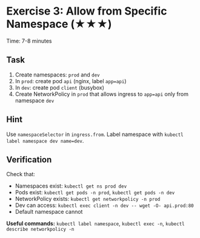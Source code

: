 # Exercise 3: Allow from Specific Namespace (★★★)

Time: 7-8 minutes

## Task

1. Create namespaces: `prod` and `dev`
2. In `prod`: create pod `api` (nginx, label `app=api`)
3. In `dev`: create pod `client` (busybox)
4. Create NetworkPolicy in `prod` that allows ingress to `app=api` only from namespace `dev`

## Hint

Use `namespaceSelector` in `ingress.from`. Label namespace with `kubectl label namespace dev name=dev`.

## Verification

Check that:

- Namespaces exist: `kubectl get ns prod dev`
- Pods exist: `kubectl get pods -n prod`, `kubectl get pods -n dev`
- NetworkPolicy exists: `kubectl get networkpolicy -n prod`
- Dev can access: `kubectl exec client -n dev -- wget -O- api.prod:80`
- Default namespace cannot

**Useful commands:** `kubectl label namespace`, `kubectl exec -n`, `kubectl describe networkpolicy -n`
